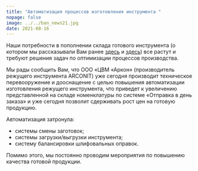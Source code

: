 ```yaml
---
title: "Автоматизация процессов изготовления инструмента "
nopage: false
image: ../../ban_news21.jpg
date: 2021-08-16
---
```

Наши потребности в пополнении склада готового инструмента (о котором мы рассказывали Вам ранее [здесь](/news/2020/sverla-t-s-so-sklada/) и [здесь](https://arconit.ru/news/2020/popolnenie-sklada/)) все растут и требуют решения задач по оптимизации процессов производства.

Мы рады сообщить Вам, что ООО «ЦВМ «Аркон» (производитель режущего инструмента ARCONIT) уже сегодня производит техническое перевооружение и дооснащение с целью повышения автоматизации изготовления режущего инструмента, что приведет к увеличению представленной на складе номенклатуры по системе «Отправка в день заказа» и уже сегодня позволит сдерживать рост цен на готовую продукцию.

Автоматизация затронула:

* системы смены заготовок;
* системы загрузки/выгрузки инструмента;
* систему балансировки шлифовальных оправок.

Помимо этого, мы постоянно проводим мероприятия по повышению качества готовой продукции.